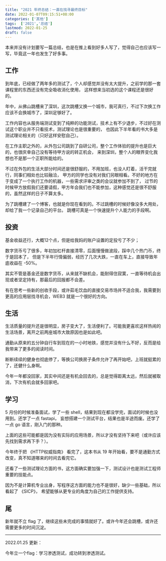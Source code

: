```yaml
---
title: "2021 年终总结：一直在找寻最终目标"
date: 2022-01-07T09:15:51+08:00
categories: ['其他']
tags:  ['2021','总结']
lastmod: 2022-01-25
draft: false
---
```


本来并没有计划要写一篇总结，也是在推上看到好多人写了，觉得自己也应该写一写，毕竟这一年也发生了好多事。

## 工作

到年底，已经做了两年多的测试了，个人却感觉并没有太大提升，之前学的那一套课程里的东西还没有完全吸收消化使用，
这样想来当初选的这个课程还是很好的。

年中，从佛山跳槽来了深圳，这次跳槽又换一个城市，我可真行，不过下次换工作应该不会换城市了，深圳足够好了。

工作内容也从服务端测试变到了纯粹的功能测试，技术上有不少退步，不过好在测试这个职业并不只看技术，测试理论也是很重要的，
也因此下半年看的书大多是测试理论相关的（只好这样安慰自己）。

在工作主职之外的，从外包公司跳到了自研公司，整个工作体验的提升也是巨大的，也很庆幸自己没有等待甲方说的转正机会，
来到深圳，整个人的眼界变化我想也不是那一个正职所能给的。

不过在外包的生活大部分时间还是很舒服的，不用加班，也没人盯着，活干完就行，同事们相处也比较融洽，
甲方的同学也没有对我们另眼相看。不好的地方在于变成了一个执行工作的机器，一些需求评审之类的会议就参加不到了，
过节的时候甲方放假我们还要请假，甲方年会我们也不能参加，这种感觉还是很不舒服的，虽然这样的日子不算太多。

为了跳槽建了一个博客，也就是你现在看到的。不过跳槽的时候好像没多大用处，却给了我一个记录自己的平台。
跳槽可真是一个快速提升个人能力的手段啊。

## 投资

基金收益还行，大概12个点，但是给我妈的账户设置的定投亏了不少；

数字货币亏了很多，年初加杠杆直接清零，后面慢慢做波段，踩中几个热门币，终于是回本了，
但是下半年行情偏弱，经历了几次大跌，一直在车上，直接导致年底收益在 -50%。

其实不管是基金还是数字货币，从来就不缺机会，能耐得住寂寞，一直等待机会出现或者坚定持有，那最后的回报都不会差。

有在思考一些新的创收手段，或许茹毛饮血的直接交易市场并不适合我，我需要到更高的应用层找寻机会，WEB3 就是一个很好的方向。

## 生活

生活质量的提升还是很明显，房子变大了，生活便利了。可能我更喜欢这样热闹的生活场景，离开之前两座城市大致原因也是如此吧。

通勤从原来的五分钟自行车到现在的一小时地铁，感觉并没有什么不好，反而是给我带来了更多的阅读时间。

断断续续的健身也彻底停了，等换公司换房子条件允许了再开始吧，上班就挺累的了，还健什么身啊。

今年一年都没回家，其实中间还是有机会回去的，总是觉得距离太远，然后就被取消，下次有机会就多回家吧。

## 学习

5 月份的时候准备面试，学了一些 shell，结果到现在都没学完，面试的时候也没用到。还学了一点 fastapi，
妄想搭建一个测试平台，结果也是半途而废。还学了一点 go 语言，刚入门的那种。

上面的这些可能都是因为没有实际的应用场景，所以才没有坚持下来吧（或许应该先找到需求再下手？）。

今年终于把 《HTTP权威指南》 看完了，这本书从 19 年开始看，要不是通勤方式改变，真不知道哪来的时间去看完它。

还看了一些测试理论方面的书，这方面确实要加强一下，测试设计也是测试工程师重要的技能点。

因为不是计算机专业出身，写程序这方面的能力也不是很好，缺少一些基础，所以看起了 《SICP》，
希望能够从更专业的角度为自己的工作提供支持。

## 尾

新年就不立 flag 了，继续这些未完成的事情就好了。或许今年还会跳槽，或许还需要更多的时间沉淀。




---

2022.01.25 更新：

今年立一个flag：学习渗透测试，成功转到渗透测试。